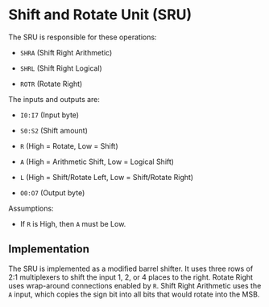 # Shift and Rotate Unit (SRU)

The SRU is responsible for these operations:

- `SHRA` (Shift Right Arithmetic)

- `SHRL` (Shift Right Logical)

- `ROTR` (Rotate Right)

The inputs and outputs are:

- `I0:I7` (Input byte)

- `S0:S2` (Shift amount)

- `R` (High = Rotate, Low = Shift)

- `A` (High = Arithmetic Shift, Low = Logical Shift)

- `L` (High = Shift/Rotate Left, Low = Shift/Rotate Right)

- `O0:O7` (Output byte)

Assumptions:

- If `R` is High, then `A` must be Low.

## Implementation

The SRU is implemented as a modified barrel shifter. It uses three rows of 2:1 multiplexers to shift the input 1, 2, or 4 places to the right. Rotate Right uses wrap-around connections enabled by `R`. Shift Right Arithmetic uses the `A` input, which copies the sign bit into all bits that would rotate into the MSB.


